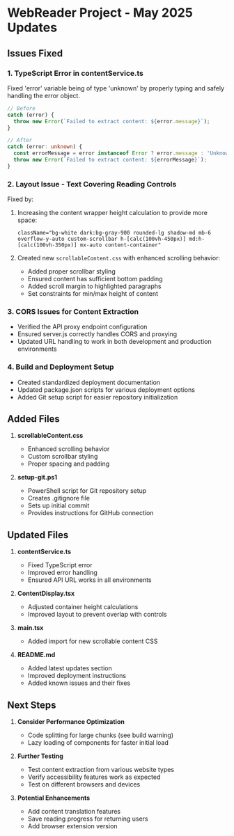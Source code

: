 # WebReader Project - May 2025 Updates

## Issues Fixed

### 1. TypeScript Error in contentService.ts
Fixed 'error' variable being of type 'unknown' by properly typing and safely handling the error object.

```typescript
// Before
catch (error) {
  throw new Error(`Failed to extract content: ${error.message}`);
}

// After
catch (error: unknown) {
  const errorMessage = error instanceof Error ? error.message : 'Unknown error';
  throw new Error(`Failed to extract content: ${errorMessage}`);
}
```

### 2. Layout Issue - Text Covering Reading Controls
Fixed by:
1. Increasing the content wrapper height calculation to provide more space:
   ```tsx
   className="bg-white dark:bg-gray-900 rounded-lg shadow-md mb-6 overflow-y-auto custom-scrollbar h-[calc(100vh-450px)] md:h-[calc(100vh-350px)] mx-auto content-container"
   ```

2. Created new `scrollableContent.css` with enhanced scrolling behavior:
   - Added proper scrollbar styling
   - Ensured content has sufficient bottom padding
   - Added scroll margin to highlighted paragraphs
   - Set constraints for min/max height of content

### 3. CORS Issues for Content Extraction
- Verified the API proxy endpoint configuration
- Ensured server.js correctly handles CORS and proxying
- Updated URL handling to work in both development and production environments

### 4. Build and Deployment Setup
- Created standardized deployment documentation
- Updated package.json scripts for various deployment options
- Added Git setup script for easier repository initialization

## Added Files

1. **scrollableContent.css**
   - Enhanced scrolling behavior
   - Custom scrollbar styling
   - Proper spacing and padding

2. **setup-git.ps1**
   - PowerShell script for Git repository setup
   - Creates .gitignore file
   - Sets up initial commit
   - Provides instructions for GitHub connection

## Updated Files

1. **contentService.ts**
   - Fixed TypeScript error
   - Improved error handling
   - Ensured API URL works in all environments

2. **ContentDisplay.tsx**
   - Adjusted container height calculations
   - Improved layout to prevent overlap with controls

3. **main.tsx**
   - Added import for new scrollable content CSS

4. **README.md**
   - Added latest updates section
   - Improved deployment instructions
   - Added known issues and their fixes

## Next Steps

1. **Consider Performance Optimization**
   - Code splitting for large chunks (see build warning)
   - Lazy loading of components for faster initial load

2. **Further Testing**
   - Test content extraction from various website types
   - Verify accessibility features work as expected
   - Test on different browsers and devices

3. **Potential Enhancements**
   - Add content translation features
   - Save reading progress for returning users
   - Add browser extension version
